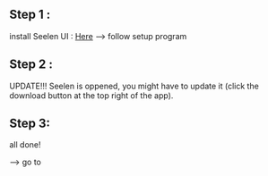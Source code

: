 ## Step 1 : 
install Seelen UI : [Here](https://github.com/eythaann/Seelen-UI/releases/download/v2.0.0/Seelen.UI_2.0.0_x64-setup.exe)
--> follow setup program

## Step 2 :
UPDATE!!! 
Seelen is oppened, you might have to update it (click the download button at the top right of the app).

## Step 3:
all done!

--> go to 
